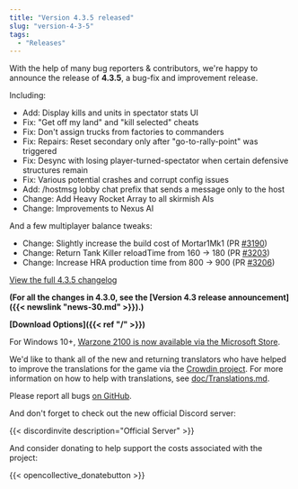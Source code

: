 ```yaml
---
title: "Version 4.3.5 released"
slug: "version-4-3-5"
tags:
  - "Releases"
---
```


With the help of many bug reporters & contributors, we're happy to announce the release of **4.3.5**, a bug-fix and improvement release.

Including:
- Add: Display kills and units in spectator stats UI
- Fix: "Get off my land" and "kill selected" cheats
- Fix: Don't assign trucks from factories to commanders
- Fix: Repairs: Reset secondary only after "go-to-rally-point" was triggered
- Fix: Desync with losing player-turned-spectator when certain defensive structures remain
- Fix: Various potential crashes and corrupt config issues
- Add: /hostmsg lobby chat prefix that sends a message only to the host
- Change: Add Heavy Rocket Array to all skirmish AIs
- Change: Improvements to Nexus AI

And a few multiplayer balance tweaks:
- Change: Slightly increase the build cost of Mortar1Mk1 (PR [#3190](https://github.com/Warzone2100/warzone2100/pull/3190))
- Change: Return Tank Killer reloadTime from 160 -> 180 (PR [#3203](https://github.com/Warzone2100/warzone2100/pull/3203))
- Change: Increase HRA production time from 800 -> 900 (PR [#3206](https://github.com/Warzone2100/warzone2100/pull/3206))

[View the full 4.3.5 changelog](https://github.com/Warzone2100/warzone2100/raw/4.3.5/ChangeLog)

**(For all the changes in 4.3.0, see the [Version 4.3 release announcement]({{< newslink "news-30.md" >}}).)**

**[Download Options]({{< ref "/" >}})**

For Windows 10+, [Warzone 2100 is now available via the Microsoft Store](https://www.microsoft.com/store/apps/9MW0Z4MPCS8C).

We'd like to thank all of the new and returning translators who have helped to improve the translations for the game via the [Crowdin project](https://crowdin.com/project/warzone2100). For more information on how to help with translations, see [doc/Translations.md](https://github.com/Warzone2100/warzone2100/blob/master/doc/Translations.md#how-do-i-help-translate).

Please report all bugs [on GitHub](https://github.com/Warzone2100/warzone2100/issues).

And don't forget to check out the new official Discord server:

{{< discordinvite description="Official Server" >}}

And consider donating to help support the costs associated with the project:

{{< opencollective_donatebutton >}}

